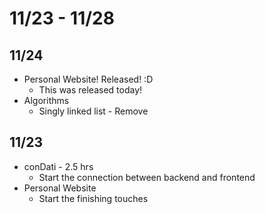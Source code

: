 # 11/23 - 11/28

## 11/24

* Personal Website! Released! :D
  * This was released today!
* Algorithms
  * Singly linked list - Remove

## 11/23

* conDati - 2.5 hrs
  * Start the connection between backend and frontend
* Personal Website
  * Start the finishing touches

